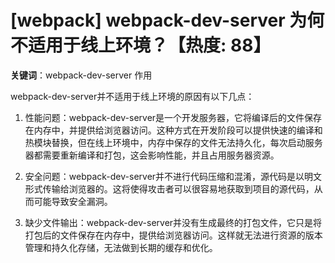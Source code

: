 # [webpack] webpack-dev-server 为何不适用于线上环境？【热度: 88】

**关键词**：webpack-dev-server 作用

webpack-dev-server并不适用于线上环境的原因有以下几点：

1. 性能问题：webpack-dev-server是一个开发服务器，它将编译后的文件保存在内存中，并提供给浏览器访问。这种方式在开发阶段可以提供快速的编译和热模块替换，但在线上环境中，内存中保存的文件无法持久化，每次启动服务器都需要重新编译和打包，这会影响性能，并且占用服务器资源。

2. 安全问题：webpack-dev-server并不进行代码压缩和混淆，源代码是以明文形式传输给浏览器的。这将使得攻击者可以很容易地获取到项目的源代码，从而可能导致安全漏洞。

3. 缺少文件输出：webpack-dev-server并没有生成最终的打包文件，它只是将打包后的文件保存在内存中，提供给浏览器访问。这样就无法进行资源的版本管理和持久化存储，无法做到长期的缓存和优化。